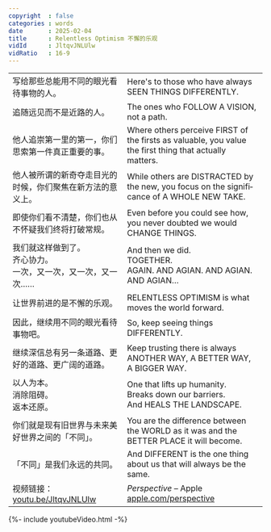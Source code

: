 ```yaml
---
copyright  : false
categories : words
date       : 2025-02-04
title      : Relentless Optimism 不懈的乐观
vidId      : JltqvJNLUlw
vidRatio   : 16-9
---
```

<table class="two-columns">

  <tr>
    <td>
      写给那些总能用不同的眼光看待事物的人。
    </td>
    <td>
      <span lang="en">
        Here's to those who have always SEEN THINGS DIFFERENTLY.
      </span>
    </td>
  </tr>

  <tr>
    <td>
      追随远见而不是近路的人。
    </td>
    <td>
      <span lang="en">
        The ones who FOLLOW A VISION, not a path.
      </span>
    </td>
  </tr>

  <tr>
    <td>
      他人追崇第一里的第一，你们思索第一件真正重要的事。
    </td>
    <td>
      <span lang="en">
        Where others perceive FIRST of the firsts as valuable, you value the first thing that actually matters.
      </span>
    </td>
  </tr>

  <tr>
    <td>
      他人被所谓的新奇夺走目光的时候，你们聚焦在新方法的意义上。
    </td>
    <td>
      <span lang="en">
        While others are DISTRACTED by the new, you focus on the significance of A WHOLE NEW TAKE.
      </span>
    </td>
  </tr>

  <tr>
    <td>
      即使你们看不清楚，你们也从不怀疑我们终将打破常规。
    </td>
    <td>
      <span lang="en">
        Even before you could see how, you never doubted we would CHANGE THINGS.
      </span>
    </td>
  </tr>

  <tr>
    <td>
      我们就这样做到了。<br>
      齐心协力。<br>
      一次，又一次，又一次，又一次……
    </td>
    <td>
      <span lang="en">
        And then we did.<br>
        TOGETHER.<br>
        AGAIN. AND AGIAN. AND AGIAN. AND AGIAN…
      </span>
    </td>
  </tr>

  <tr>
    <td>
      让世界前进的是不懈的乐观。
    </td>
    <td>
      <span lang="en">
        RELENTLESS OPTIMISM is what moves the world forward.
      </span>
    </td>
  </tr>

  <tr>
    <td>
      因此，继续用不同的眼光看待事物吧。
    </td>
    <td>
      <span lang="en">
        So, keep seeing things DIFFERENTLY.
      </span>
    </td>
  </tr>

  <tr>
    <td>
      继续深信总有另一条道路、更好的道路、更广阔的道路。
    </td>
    <td>
      <span lang="en">
        Keep trusting there is always ANOTHER WAY, A BETTER WAY, A BIGGER WAY.
      </span>
    </td>
  </tr>

  <tr>
    <td>
      以人为本。<br>
      消除阻碍。<br>
      返本还原。
    </td>
    <td>
      <span lang="en">
        One that lifts up humanity.<br>
        Breaks down our barriers.<br>
        And HEALS THE LANDSCAPE.
      </span>
    </td>
  </tr>

  <tr>
    <td>
      你们就是现有旧世界与未来美好世界之间的「不同」。
    </td>
    <td>
      <span lang="en">
        You are the difference between the WORLD as it was and the BETTER PLACE it will become.
      </span>
    </td>
  </tr>

  <tr>
    <td>
      「不同」是我们永远的共同。
    </td>
    <td>
      <span lang="en">
        And DIFFERENT is the one thing about us that will always be the same.
      </span>
    </td>
  </tr>

  <tr>
    <td>
      视频链接：<br>
      <a lang="en" class="url" href="https://youtube.com/watch?v=JltqvJNLUlw">youtu.be/JltqvJNLUlw</a>
    </td>
    <td>
      <span lang="en">
        <i>Perspective</i> – Apple<br>
        <a href="https://www.apple.com/perspective/" class="url">
          apple.com/perspective
        </a>
      </span>
    </td>
  </tr>

</table>

{%- include youtubeVideo.html -%}